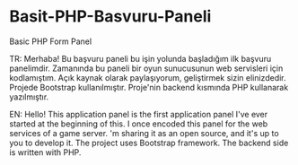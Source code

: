# Basit-PHP-Basvuru-Paneli
Basic PHP Form Panel

TR: Merhaba! Bu başvuru paneli bu işin yolunda başladığım ilk başvuru panelimdir. Zamanında bu paneli bir oyun sunucusunun web servisleri için kodlamıştım. Açık kaynak olarak paylaşıyorum, geliştirmek sizin elinizdedir. Projede Bootstrap kullanılmıştır. Proje'nin backend kısmında PHP kullanarak yazılmıştır. 

EN: Hello! This application panel is the first application panel I've ever started at the beginning of this. I once encoded this panel for the web services of a game server. 'm sharing it as an open source, and it's up to you to develop it. The project uses Bootstrap framework. The backend side is written with PHP. 
